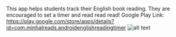 This app helps students track their English book reading. They are encouraged to set a timer and read read read!
Google Play Link: https://play.google.com/store/apps/details?id=com.minhalreads.androidenglishreadingtimer
![alt text](https://play-lh.googleusercontent.com/SqNl5C8i0eoiRY4_1fO7WibGk4RfRHEwUNExV1BcMTR--ebR__gKDoDDYhXNpn_V3A=w1536-h754-rw)
